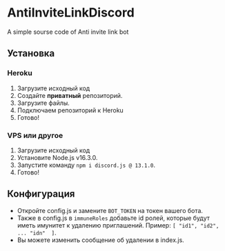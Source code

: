 # AntiInviteLinkDiscord

A simple sourse code of Anti invite link bot

## Установка
### Heroku

1. Загрузите исходный код
2. Создайте **приватный** репозиторий.
3. Загрузите файлы.
4. Подключаем репозиторий к Heroku
5. Готово!

### VPS или другое

1. Загрузите исходный код
2. Установите Node.js v16.3.0.
3. Запустите команду `npm i discord.js @ 13.1.0`.
4. Готово!

## Конфигурация

* Откройте config.js и замените `BOT_TOKEN` на токен вашего бота.
* Также в config.js в `immuneRoles` добавьте id ролей, которые будут иметь имунитет к удалению приглашений. Пример: `[ "id1", "id2", ... "idn"  ]`. 
* Вы можете изменить сообщение об удалении в index.js. 

#

